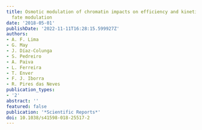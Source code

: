 ```yaml
---
title: Osmotic modulation of chromatin impacts on efficiency and kinetics of cell
  fate modulation
date: '2018-05-01'
publishDate: '2022-11-11T16:28:15.599927Z'
authors:
- A. F. Lima
- G. May
- J. Díaz-Colunga
- S. Pedreiro
- A. Paiva
- L. Ferreira
- T. Enver
- F. J. Iborra
- R. Pires das Neves
publication_types:
- '2'
abstract: ''
featured: false
publication: '*Scientific Reports*'
doi: 10.1038/s41598-018-25517-2
---
```


